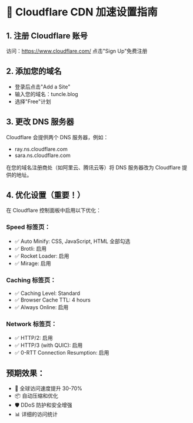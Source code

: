 # 🚀 Cloudflare CDN 加速设置指南

## 1. 注册 Cloudflare 账号
访问：https://www.cloudflare.com/
点击"Sign Up"免费注册

## 2. 添加您的域名
- 登录后点击"Add a Site"
- 输入您的域名：tuncle.blog
- 选择"Free"计划

## 3. 更改 DNS 服务器
Cloudflare 会提供两个 DNS 服务器，例如：
- ray.ns.cloudflare.com
- sara.ns.cloudflare.com

在您的域名注册商处（如阿里云、腾讯云等）将 DNS 服务器改为 Cloudflare 提供的地址。

## 4. 优化设置（重要！）
在 Cloudflare 控制面板中启用以下优化：

### Speed 标签页：
- ✅ Auto Minify: CSS, JavaScript, HTML 全部勾选
- ✅ Brotli: 启用
- ✅ Rocket Loader: 启用
- ✅ Mirage: 启用

### Caching 标签页：
- ✅ Caching Level: Standard
- ✅ Browser Cache TTL: 4 hours
- ✅ Always Online: 启用

### Network 标签页：
- ✅ HTTP/2: 启用
- ✅ HTTP/3 (with QUIC): 启用
- ✅ 0-RTT Connection Resumption: 启用

## 预期效果：
- 🚀 全球访问速度提升 30-70%
- 📦 自动压缩和优化
- 🛡️ DDoS 防护和安全增强
- 📊 详细的访问统计
